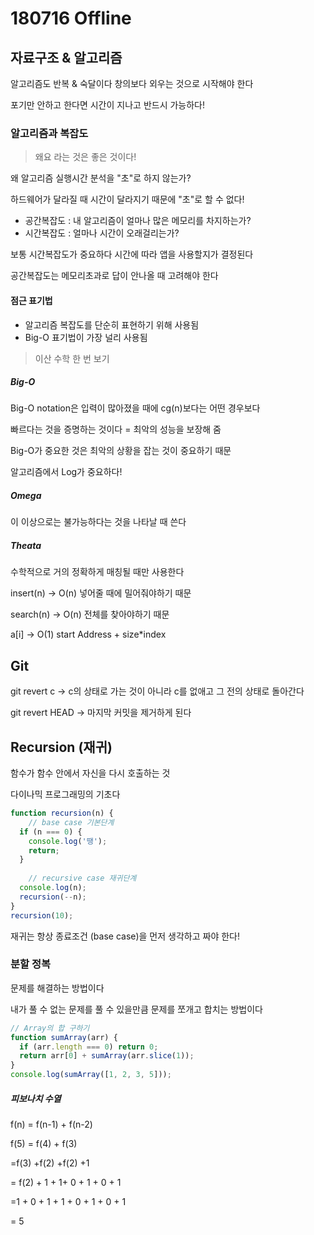 # 180716 Offline

## 자료구조 & 알고리즘

알고리즘도 반복 & 숙달이다 창의보다 외우는 것으로 시작해야 한다

포기만 안하고 한다면 시간이 지나고 반드시 가능하다!

### 알고리즘과 복잡도

> 왜요 라는 것은 좋은 것이다!

왜 알고리즘 실행시간 분석을 "초"로 하지 않는가?

하드웨어가 달라질 때 시간이 달라지기 때문에 "초"로 할 수 없다!

- 공간복잡도 : 내 알고리즘이 얼마나 많은 메모리를 차지하는가?
- 시간복잡도 : 얼마나 시간이 오래걸리는가?

보통 시간복잡도가 중요하다 시간에 따라 앱을 사용할지가 결정된다

공간복잡도는 메모리초과로 답이 안나올 때 고려해야 한다



#### 점근 표기법

- 알고리즘 복잡도를 단순히 표현하기 위해 사용됨
- Big-O 표기법이 가장 널리 사용됨

> 이산 수학 한 번 보기

##### Big-O

Big-O notation은 입력이 많아졌을 때에 cg(n)보다는 어떤 경우보다

빠르다는 것을 증명하는 것이다 = 최악의 성능을 보장해 줌

Big-O가 중요한 것은 최악의 상황을 잡는 것이 중요하기 때문

알고리즘에서 Log가 중요하다!

##### Omega

이 이상으로는 불가능하다는 것을 나타날 때 쓴다

##### Theata

수학적으로 거의 정확하게 매칭될 때만 사용한다



insert(n) -> O(n) 넣어줄 때에 밀어줘야하기 때문

search(n) -> O(n) 전체를 찾아야하기 때문

a[i] -> O(1) start Address + size*index



## Git

git revert c -> c의 상태로 가는 것이 아니라 c를 없애고 그 전의 상태로 돌아간다

git revert HEAD -> 마지막 커밋을 제거하게 된다



## Recursion (재귀)

함수가 함수 안에서 자신을 다시 호출하는 것

다이나믹 프로그래밍의 기초다

```js
function recursion(n) {
    // base case 기본단계
  if (n === 0) {
    console.log('땡');
    return;
  }
    
    // recursive case 재귀단계
  console.log(n);
  recursion(--n);
}
recursion(10);
```

재귀는 항상 종료조건 (base case)을 먼저 생각하고 짜야 한다!



### 분할 정복

문제를 해결하는 방법이다

내가 풀 수 없는 문제를 풀 수 있을만큼 문제를 쪼개고 합치는 방법이다



```js
// Array의 합 구하기
function sumArray(arr) {
  if (arr.length === 0) return 0;
  return arr[0] + sumArray(arr.slice(1));
}
console.log(sumArray([1, 2, 3, 5]));
```

##### 피보나치 수열

f(n) = f(n-1) + f(n-2)

f(5) = f(4) + f(3)

=f(3) +f(2) +f(2) +1

= f(2) + 1 + 1+ 0 + 1 + 0 + 1

=1 + 0 + 1 + 1 + 0 + 1 + 0 + 1

= 5

